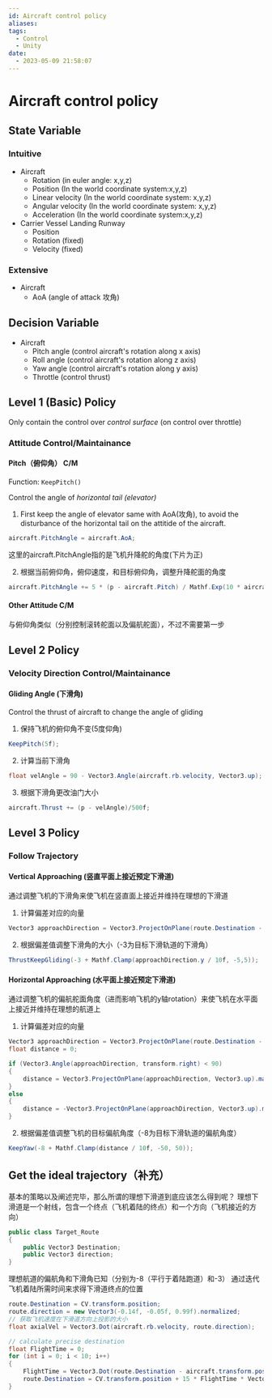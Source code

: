 ```yaml
---
id: Aircraft control policy
aliases: 
tags:
  - Control
  - Unity
date:
  - 2023-05-09 21:58:07
---
```

# Aircraft control policy

## State Variable

### Intuitive
- Aircraft
	- Rotation (in euler angle: x,y,z)
	- Position (In the world coordinate system:x,y,z)
	- Linear velocity (In the world coordinate system: x,y,z)
	- Angular velocity (In the world coordinate system: x,y,z)
	- Acceleration (In the world coordinate system:x,y,z)
- Carrier Vessel Landing Runway
	- Position
	- Rotation (fixed)
	- Velocity (fixed)
### Extensive
- Aircraft
	- AoA (angle of attack 攻角)


## Decision Variable

- Aircraft
	- Pitch angle (control aircraft's rotation along x axis)
	- Roll angle (control aircraft's rotation along z axis)
	- Yaw angle (control aircraft's rotation along y axis)
	- Throttle (control thrust)

## Level 1 (Basic) Policy

Only contain the control over *control surface* (on control over throttle)

### Attitude Control/Maintainance

#### Pitch（俯仰角） C/M

Function: `KeepPitch()`

Control the angle of *horizontal tail (elevator)*

1. First keep the angle of elevator same with AoA(攻角), to avoid the disturbance of the horizontal tail on the attitide of the aircraft.
```csharp
aircraft.PitchAngle = aircraft.AoA;
```
这里的aircraft.PitchAngle指的是飞机升降舵的角度(下片为正)

2. 根据当前俯仰角，俯仰速度，和目标俯仰角，调整升降舵面的角度
```csharp
aircraft.PitchAngle += 5 * (p - aircraft.Pitch) / Mathf.Exp(10 * aircraft.PitchSpeed * Mathf.Sign(p - aircraft.Pitch));
```

#### Other Attitude C/M

与俯仰角类似（分别控制滚转舵面以及偏航舵面），不过不需要第一步

## Level 2 Policy

### Velocity Direction Control/Maintainance

#### Gliding Angle (下滑角)

Control the thrust of aircraft to change the angle of gliding

1. 保持飞机的俯仰角不变(5度仰角)
```csharp
KeepPitch(5f);
```

2. 计算当前下滑角
```csharp
float velAngle = 90 - Vector3.Angle(aircraft.rb.velocity, Vector3.up);
```

3. 根据下滑角更改油门大小
```csharp
aircraft.Thrust += (p - velAngle)/500f;
```

## Level 3 Policy

### Follow Trajectory

#### Vertical Approaching (竖直平面上接近预定下滑道)

通过调整飞机的下滑角来使飞机在竖直面上接近并维持在理想的下滑道

1. 计算偏差对应的向量
```csharp
Vector3 approachDirection = Vector3.ProjectOnPlane(route.Destination - transform.position, route.direction);
```
2. 根据偏差值调整下滑角的大小（-3为目标下滑轨道的下滑角）
```csharp
ThrustKeepGliding(-3 + Mathf.Clamp(approachDirection.y / 10f, -5,5));
```

#### Horizontal Approaching (水平面上接近预定下滑道)

通过调整飞机的偏航舵面角度（进而影响飞机的y轴rotation）来使飞机在水平面上接近并维持在理想的航道上

1. 计算偏差对应的向量
```csharp
Vector3 approachDirection = Vector3.ProjectOnPlane(route.Destination - transform.position, route.direction);
float distance = 0;

if (Vector3.Angle(approachDirection, transform.right) < 90)
{
	distance = Vector3.ProjectOnPlane(approachDirection, Vector3.up).magnitude;
}
else
{
	distance = -Vector3.ProjectOnPlane(approachDirection, Vector3.up).magnitude;
}
```
2. 根据偏差值调整飞机的目标偏航角度（-8为目标下滑轨道的偏航角度）
```csharp
KeepYaw(-8 + Mathf.Clamp(distance / 10f, -50, 50));
```

## Get the ideal trajectory（补充）

基本的策略以及阐述完毕，那么所谓的理想下滑道到底应该怎么得到呢？
理想下滑道是一个射线，包含一个终点（飞机着陆的终点）和一个方向（飞机接近的方向）
```csharp
public class Target_Route
{
	public Vector3 Destination;
	public Vector3 direction;
}
```
理想航道的偏航角和下滑角已知（分别为-8（平行于着陆跑道）和-3）
通过迭代飞机着陆所需时间来求得下滑道终点的位置

```csharp
route.Destination = CV.transform.position;
route.direction = new Vector3(-0.14f, -0.05f, 0.99f).normalized;
// 获取飞机速度在下滑道方向上投影的大小
float axialVel = Vector3.Dot(aircraft.rb.velocity, route.direction);

// calculate precise destination
float FlightTime = 0;
for (int i = 0; i < 10; i++)
{
	FlightTime = Vector3.Dot(route.Destination - aircraft.transform.position,route.direction) / axialVel;// 获取预计到达终点需要的时间
	route.Destination = CV.transform.position + 15 * FlightTime * Vector3.forward; // 其中15是航母的速度，Vector3.forward是航母前进方向
}
```